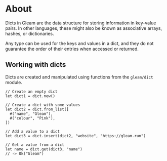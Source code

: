 # About

Dicts in Gleam are the data structure for storing information in key-value pairs. In other languages, these might also be known as associative arrays, hashes, or dictionaries.

Any type can be used for the keys and values in a dict, and they do not guarantee the order of their entries when accessed or returned.

## Working with dicts

Dicts are created and manipulated using functions from the `gleam/dict` module.

```gleam
// Create an empty dict
let dict1 = dict.new()

// Create a dict with some values
let dict2 = dict.from_list([
  #("name", "Gleam"),
  #("colour", "Pink"),
])

// Add a value to a dict
let dict3 = dict.insert(dict2, "website", "https://gleam.run")

// Get a value from a dict
let name = dict.get(dict3, "name")
// -> Ok("Gleam")
```
